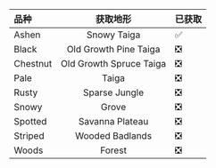 | 品种     |        获取地形         | 已获取 |
| :------- | :---------------------: | :----- |
| Ashen    |       Snowy Taiga       | ✅     |
| Black    |  Old Growth Pine Taiga  | ❎     |
| Chestnut | Old Growth Spruce Taiga | ❎     |
| Pale     |          Taiga          | ❎     |
| Rusty    |      Sparse Jungle      | ❎     |
| Snowy    |          Grove          | ❎     |
| Spotted  |     Savanna Plateau     | ❎     |
| Striped  |     Wooded Badlands     | ❎     |
| Woods    |         Forest          | ❎     |
